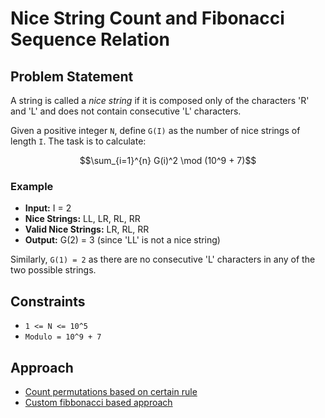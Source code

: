 # Nice String Count and Fibonacci Sequence Relation

## Problem Statement

A string is called a *nice string* if it is composed only of the characters 'R' and 'L' and does not contain consecutive 'L' characters. 

Given a positive integer `N`, define `G(I)` as the number of nice strings of length `I`. The task is to calculate:

$$\sum_{i=1}^{n} G(i)^2 \mod (10^9 + 7)$$

### Example
- **Input:** I = 2
- **Nice Strings:** LL, LR, RL, RR
- **Valid Nice Strings:** LR, RL, RR
- **Output:** G(2) = 3 (since 'LL' is not a nice string)

Similarly, `G(1) = 2` as there are no consecutive 'L' characters in any of the two possible strings.

## Constraints

- `1 <= N <= 10^5`
- `Modulo = 10^9 + 7`

## Approach
- [Count permutations based on certain rule](./solution_1/)
- [Custom fibbonacci based approach](./solution_2/)
